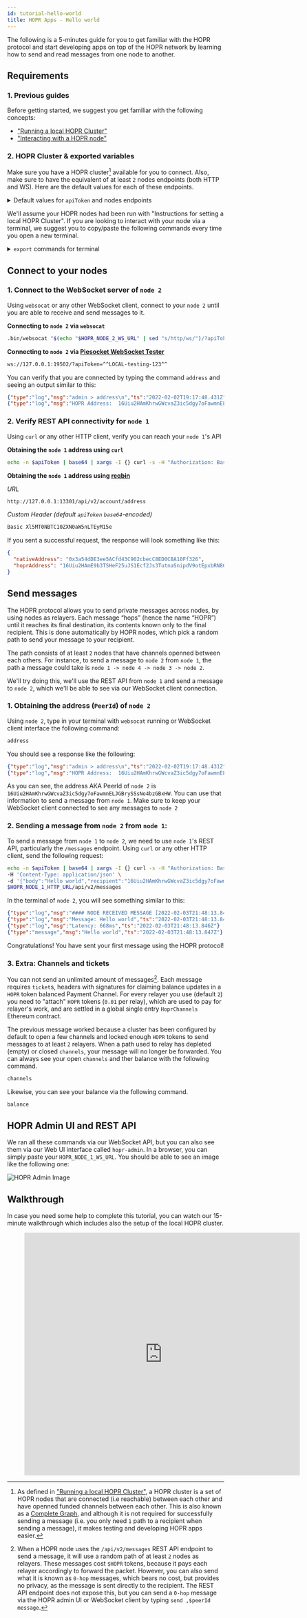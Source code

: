 ```yaml
---
id: tutorial-hello-world
title: HOPR Apps - Hello world
---
```


The following is a 5-minutes guide for you to get familiar with the HOPR protocol and start developing apps on top of the
HOPR network by learning how to send and read messages from one node to another.

## Requirements

### 1. Previous guides

Before getting started, we suggest you get familiar with the following concepts:

- ["Running a local HOPR Cluster"](/developers/starting-local-cluster)
- ["Interacting with a HOPR node"](/developers/connecting-node)

### 2. HOPR Cluster & exported variables

Make sure you have a HOPR cluster[^1] available for you to connect. Also, make sure to have the equivalent of at least `2`
nodes endpoints (both HTTP and WS). Here are the default values for each of these endpoints.

<details>
  <summary>Default values for <code>apiToken</code> and nodes endpoints</summary>
  <div>
    <div>
    <h3>apiToken</h3>
    <pre>
    ^^LOCAL-testing-123^^
    </pre>
    <h3>HOPR_NODE_1_HTTP_URL</h3>
    <pre>
    http://127.0.0.1:13301
    </pre>
    <h3>HOPR_NODE_1_WS_URL</h3>
    <pre>
    http://127.0.0.1:19501
    </pre>
    <h3>HOPR_NODE_2_HTTP_URL</h3>
    <pre>
    http://127.0.0.1:13302
    </pre>
    <h3>HOPR_NODE_2_WS_URL</h3>
    <pre>
    http://127.0.0.1:19502
    </pre>
    </div>
  </div>
</details>

We'll assume your HOPR nodes had been run with "Instructions for setting a local HOPR Cluster". If you are looking to
interact with your node via a terminal, we suggest you to copy/paste the following commands every time you open a new
terminal.

<details>
  <summary><code>export</code> commands for terminal</summary>
  <div>
    <div>
    <h3>API Token</h3>
    <br/>
    <pre>
    export apiToken=^^LOCAL-testing-123^^
    </pre>
    <h3>Node 1</h3>
    <br/>
    <pre>
    export HOPR_NODE_1_HTTP_URL=http://127.0.0.1:13301 HOPR_NODE_1_WS_URL=http://127.0.0.1:19501
    </pre>
    <h3>Node 2</h3>
    <br/>
    <pre>
    export HOPR_NODE_2_HTTP_URL=http://127.0.0.1:13302 HOPR_NODE_2_WS_URL=http://127.0.0.1:19502
    </pre>
    <h3>All in one line</h3>
    <br/>
    <pre>
    export apiToken=^^LOCAL-testing-123^^ HOPR_NODE_1_HTTP_URL=http://127.0.0.1:13301 HOPR_NODE_1_WS_URL=http://127.0.0.1:19501 HOPR_NODE_2_HTTP_URL=http://127.0.0.1:13302 HOPR_NODE_2_WS_URL=http://127.0.0.1:19502
    </pre>
    </div>
    <br/>
  </div>
</details>

## Connect to your nodes

### 1. Connect to the WebSocket server of `node 2`

Using `websocat` or any other WebSocket client, connect to your `node 2` until you are able to receive and send messages to it.

**Connecting to `node 2` via `websocat`**

```bash
.bin/websocat "$(echo "$HOPR_NODE_2_WS_URL" | sed "s/http/ws/")/?apiToken=$apiToken"
```

**Connecting to `node 2` via [Piesocket WebSocket Tester](https://www.piesocket.com/websocket-tester)**

```bash
ws://127.0.0.1:19502/?apiToken=^^LOCAL-testing-123^^
```

You can verify that you are connected by typing the command `address` and seeing an output similar to this:

```json
{"type":"log","msg":"admin > address\n","ts":"2022-02-02T19:17:48.431Z"}
{"type":"log","msg":"HOPR Address:  16Uiu2HAmKhrwGWcvaZ3ic5dgy7oFawmnELJGBrySSsNo4bzGBxHW\nETH Address:   0x4cD95E1deF16D5913255Fe0af208EdDe2e04d720","ts":"2022-02-02T19:17:48.435Z"}
```

### 2. Verify REST API connectivity for `node 1`

Using `curl` or any other HTTP client, verify you can reach your `node 1`'s API

**Obtaining the `node 1` address using `curl`**

```bash
echo -n $apiToken | base64 | xargs -I {} curl -s -H "Authorization: Basic {}" $HOPR_NODE_1_HTTP_URL/api/v2/account/address | jq
```

**Obtaining the `node 1` address using [reqbin](https://reqbin.com/)**

_URL_

```bash
http://127.0.0.1:13301/api/v2/account/address
```

_Custom Header (default `apiToken` `base64`-encoded)_

```bash
Basic Xl5MT0NBTC10ZXN0aW5nLTEyM15e
```

If you sent a successful request, the response will look something like this:

```json
{
  "nativeAddress": "0x3a54dDE3ee5ACfd43C902cbecC8ED0CBA10Ff326",
  "hoprAddress": "16Uiu2HAmE9b3TSHeF25uJS1Ecf2Js3TutnaSnipdV9otEpxbRN8Q"
}
```

## Send messages

The HOPR protocol allows you to send private messages across nodes, by using nodes as relayers. Each message “hops” (hence the
name “HOPR”) until it reaches its final destination, its contents known only to the final recipient. This is done automatically
by HOPR nodes, which pick a random path to send your message to your recipient.

The path consists of at least `2` nodes that have channels openned between each others. For instance, to send a message to `node 2`
from `node 1`, the path a message could take is `node 1 -> node 4 -> node 3 -> node 2`.

We'll try doing this, we'll use the REST API from `node 1` and send a message to `node 2`, which we'll be able to see via our
WebSocket client connection.

### 1. Obtaining the address (`PeerId`) of `node 2`

Using `node 2`, type in your terminal with `websocat` running or WebSocket client interface the following command:

```bash
address
```

You should see a response like the following:

```json
{"type":"log","msg":"admin > address\n","ts":"2022-02-02T19:17:48.431Z"}
{"type":"log","msg":"HOPR Address:  16Uiu2HAmKhrwGWcvaZ3ic5dgy7oFawmnELJGBrySSsNo4bzGBxHW\nETH Address:   0x4cD95E1deF16D5913255Fe0af208EdDe2e04d720","ts":"2022-02-02T19:17:48.435Z"}
```

As you can see, the address AKA PeerId of `node 2` is `16Uiu2HAmKhrwGWcvaZ3ic5dgy7oFawmnELJGBrySSsNo4bzGBxHW`. You can use that
information to send a message from `node 1`. Make sure to keep your WebSocket client connected to see any messages to `node 2`

### 2. Sending a message from `node 2` from `node 1`:

To send a message from `node 1` to `node 2`, we need to use `node 1`'s REST API, particularly the `/messages` endpoint. Using `curl`
or any other HTTP client, send the following request:

```bash
echo -n $apiToken | base64 | xargs -I {} curl -s -H "Authorization: Basic {}" \
-H 'Content-Type: application/json' \
-d '{"body":"Hello world","recipient":"16Uiu2HAmKhrwGWcvaZ3ic5dgy7oFawmnELJGBrySSsNo4bzGBxHW"}' \
$HOPR_NODE_1_HTTP_URL/api/v2/messages
```

In the terminal of `node 2`, you will see something similar to this:

```json
{"type":"log","msg":"#### NODE RECEIVED MESSAGE [2022-02-03T21:48:13.845Z] ####","ts":"2022-02-03T21:48:13.845Z"}
{"type":"log","msg":"Message: Hello world","ts":"2022-02-03T21:48:13.846Z"}
{"type":"log","msg":"Latency: 668ms","ts":"2022-02-03T21:48:13.846Z"}
{"type":"message","msg":"Hello world","ts":"2022-02-03T21:48:13.847Z"}
```

Congratulations! You have sent your first message using the HOPR protocol!

### 3. Extra: Channels and tickets

You can not send an unlimited amount of messages[^2]. Each message requires `ticket`s, headers with signatures for claiming
balance updates in a `HOPR` token balanced Payment Channel. For every relayer you use (default `2`) you need to "attach"
`HOPR` tokens (`0.01` per relay), which are used to pay for relayer's work, and are settled in a global single entry
`HoprChannels` Ethereum contract.

The previous message worked because a cluster has been configured by default to open a few channels and locked enough `HOPR`
tokens to send messages to at least `2` relayers. When a path used to relay has depleted (empty) or closed `channels`,
your message will no longer be forwarded. You can always see your open `channels` and ther balance with the following command.

```bash
channels
```

Likewise, you can see your balance via the following command.

```bash
balance
```

## HOPR Admin UI and REST API

We ran all these commands via our WebSocket API, but you can also see them via our Web UI interface called `hopr-admin`.
In a browser, you can simply paste your `HOPR_NODE_1_WS_URL`. You should be able to see an image like the following one:

![HOPR Admin Image](/img/developer/hopr_admin_ui.png)

## Walkthrough

In case you need some help to complete this tutorial, you can watch our 15-minute walkthrough which includes also the setup
of the local HOPR cluster.

<figure class="video-container" style={{"marginTop": "-100px", "marginBottom": "-100px"}}>
  <iframe src="https://player.vimeo.com/video/672847960?h=bc02050298" width="640" height="564" frameborder="0" allow="autoplay; fullscreen" allowfullscreen></iframe>
</figure>

[^1]:
    As defined in ["Running a local HOPR Cluster"](/developers/starting-local-cluster), a HOPR cluster is a set of HOPR nodes that are connected (i.e
    reachable) between each other and have openned funded channels between each other. This is also known as a [Complete
    Graph](https://en.wikipedia.org/wiki/Complete_graph), and although it is not required for successfully sending a message
    (i.e. you only need `1` path to a recipient when sending a message), it makes testing and developing HOPR apps easier.

[^2]:
    When a HOPR node uses the `/api/v2/messages` REST API endpoint to send a message, it will use a random path of at
    least `2` nodes as relayers. These messages cost `$HOPR` tokens, because it pays each relayer accordingly to forward the
    packet. However, you can also send what it is known as `0-hop` messages, which bears no cost, but provides no privacy, as
    the message is sent directly to the recipient. The REST API endpoint does not expose this, but you can send a `0-hop`
    message via the HOPR admin UI or WebSocket client by typing `send ,$peerId message`.
